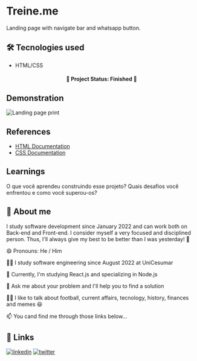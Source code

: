 # Treine.me

Landing page with navigate bar and whatsapp button.


## 🛠 Tecnologies used

* HTML/CSS


<h4 align="center"> 
 🚧  Project Status: Finished  🚧
</h4>

 
## Demonstration

![Landing page print](https://imgur.com/a/n0yslx8)


## References

 - [HTML Documentation](https://developer.mozilla.org/pt-BR/docs/Web/HTML)
 - [CSS Documentation](https://developer.mozilla.org/pt-BR/docs/Web/CSS)


## Learnings

O que você aprendeu construindo esse projeto? Quais desafios você enfrentou e como você superou-os?




## 🚀 About me
I study software development since January 2022 and can work both on Back-end and Front-end. I consider myself a very focused and disciplined person. Thus, I'll always give my best to be better than I was yesterday! 💪


😄 Pronouns: He / Him

👩‍💻 I study software engineering since August 2022 at UniCesumar

🧠 Currently, I'm studying React.js and specializing in Node.js

🤔 Ask me about your problem and I'll help you to find a solution

👯‍♀️ I like to talk about football, current affairs, tecnology, history, finances and memes 😆

📫 You cand find me through those links below...


## 🔗 Links
[![linkedin](https://img.shields.io/badge/linkedin-0A66C2?style=for-the-badge&logo=linkedin&logoColor=white)](https://www.linkedin.com/in/vitor-marciano/)
[![twitter](https://img.shields.io/badge/twitter-1DA1F2?style=for-the-badge&logo=twitter&logoColor=white)](https://twitter.com/marciano_vitor)
